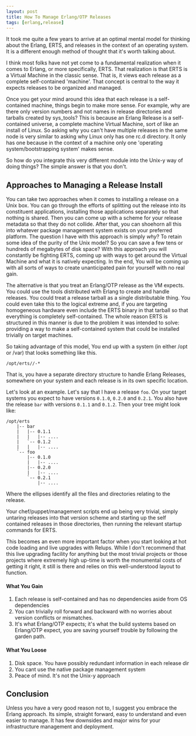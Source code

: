 ```yaml
---
layout: post
title: How To Manage Erlang/OTP Releases
tags: [erlang,release]
---
```


It took me quite a few years to arrive at an optimal mental model for
thinking about the Erlang, ERTS, and releases in the context of an
operating system. It is a different enough method of thought that it's
worth talking about.

I think most folks have not yet come to a fundamental realization when
it comes to Erlang, or more specifically, ERTS. That realization is
that ERTS is a Virtual Machine in the classic sense. That is, it views
each release as a complete self-contained 'machine'. That concept is
central to the way it expects releases to be organized and managed.

Once you get your mind around this idea that each release is a
self-contained machine, things begin to make more sense. For example,
why are there only version numbers and not names in release
directories and tarballs created by sys_tools? This is because an
Erlang Release is a self-contained universe, a complete machine
Virtual Machine, sort of like an install of Linux. So asking why you
can't have multiple releases in the same node is very similar to
asking why Linux only has one rc.d directory. It only has one because
in the context of a machine only one 'operating system/bootstrapping
system' makes sense.

So how do you integrate this very different module into the Unix-y way
of doing things? The simple answer is that you don't.

Approaches to Managing a Release Install
----------------------------------------

You can take two approaches when it comes to installing a release on a
Unix box. You can go through the efforts of splitting out the release
into its constituent applications, installing those applications
separately so that nothing is shared. Then you can come up with a
scheme for your release metadata so that they do not collide. After
that, you can shoehorn all this into whatever package management
system exists on your preferred platform. The question I have with
this approach is simply *why*? To retain some idea of the purity of
the Unix model? So you can save a few tens or hundreds of megabytes of
disk space? With this approach you will constantly be fighting ERTS,
coming up with ways to get around the Virtual Machine and what it is
natively expecting. In the end, You will be coming up with all sorts
of ways to create unanticipated pain for yourself with no real gain.

The alternative is that you treat an Erlang/OTP release as the VM
expects. You could use the tools distributed with Erlang to create and
handle releases. You could treat a release tarball as a single
distributable thing. You could even take this to the logical extreme
and, if you are targeting homogeneous hardware even include the ERTS
binary in that tarball so that everything is completely
self-contained. The whole reason ERTS is structured in this manner is
due to the problem it was intended to solve: providing a way to make a
self-contained system that could be installed trivially on target
machines.

So taking advantage of this model, You end up with a system (in either
/opt or /var) that looks something like this.

    /opt/erts//-*

That is, you have a separate directory structure to handle Erlang
Releases, somewhere on your system and each release is in its own
specific location.

Let's look at an example. Let's say that I have a release `foo`. On your
target systems you expect to have versions `0.1.0`, `0.2.0` and
`0.2.1`. You also have the release `bar` with versions `0.1.1` and
`0.1.2`. Then your tree might look like:

    /opt/erts
        |-- bar
        |   |-- 0.1.1
        |   |   |-- ....
        |   `-- 0.1.2
        |   |   |-- ....
        `-- foo
            |-- 0.1.0
            |   |-- ....
            |-- 0.2.0
            |   |-- ....
            `-- 0.2.1
                |-- ....

Where the ellipses identify all the files and directories relating to
the release.

Your chef/puppet/management scripts end up being very trivial, simply
untaring releases into that version scheme and starting up the self
contained releases in those directories, then running the relevant
startup commands for ERTS.

This becomes an even more important factor when you start looking at
hot code loading and live upgrades with Relups. While I don't
recommend that this live upgrading facility for anything but the most
trivial projects or those projects where extremely high up-time is
worth the monumental costs of getting it right, it still is there and
relies on this well-understood layout to function.

#### What You Gain

1. Each release is self-contained and has no dependencies aside from
   OS dependencies
2. You can trivially roll forward and backward with no worries about
   version conflicts or mismatches.
3. It's what Erlang/OTP expects; it's what the build systems based on
   Erlang/OTP expect, you are saving yourself trouble by following the
   garden path.

#### What You Loose

1. Disk space. You have possibly redundant information in each release dir
2. You cant use the native package management system
3. Peace of mind. It's not the Unix-y approach

Conclusion
----------

Unless you have a very good reason not to, I suggest you embrace the
Erlang approach. Its simple, straight forward, easy to understand and
even easier to manage. It has few downsides and major wins for your
infrastructure management and deployment.